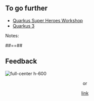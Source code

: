 <!-- .slide: class="with-code" -->

## To go further

- [Quarkus Super Heroes Workshop](https://quarkus.io/quarkus-workshops/super-heroes/#_welcome)
- [Quarkus 3](https://quarkus.io/blog/road-to-quarkus-3/)

Notes:

##==##

## Feedback

![full-center h-600](./assets/images/feedback_qrcode.png)

<div style="text-align: center;">
or 
</div>
<div style="text-align: center;">

[link](https://forms.gle/F9j6KyNyLNd8TPC49)

</div>
